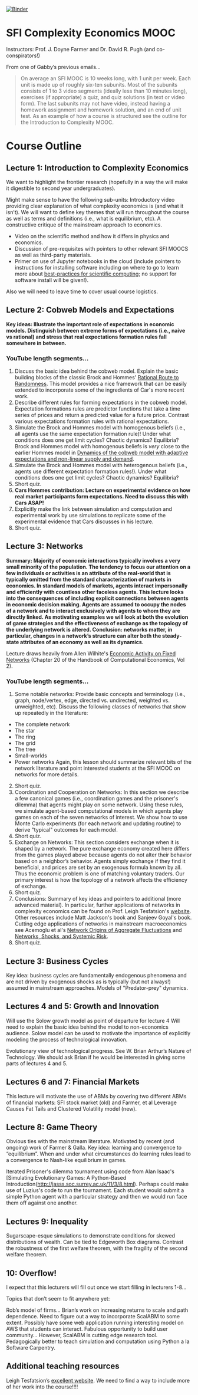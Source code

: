 [![Binder](http://mybinder.org/badge.svg)](http://mybinder.org/repo/davidrpugh/sfi-complexity-mooc)

# SFI Complexity Economics MOOC

Instructors: Prof. J. Doyne Farmer and Dr. David R. Pugh (and co-conspirators!)

From one of Gabby’s previous emails…

> On average an SFI MOOC is 10 weeks long, with 1 unit per week.  Each unit is made up of roughly six-ten subunits.  Most of the subunits consists of 1 to 3 video segments (ideally less than 10 minutes long), exercises (if appropriate) a quiz, and quiz solutions (in text or video form).  The last subunits may not have video, instead having a homework assignment and homework solution, and an end of unit test. As an example of how a course is structured see the outline for the Introduction to Complexity MOOC.

# Course Outline

## Lecture 1: Introduction to Complexity Economics
We want to highlight the frontier research (hopefully in a way the will make it digestible to second year undergraduates).

Might make sense to have the following sub-units:
Introductory video providing clear explanation of what complexity economics is (and what it isn’t). We will want to define key themes that will run throughout the course as well as terms and definitions (i.e., what is equilibrium, etc).  A constructive critique of the mainstream approach to economics.

* Video on the scientific method and how it differs in physics and economics.
* Discussion of pre-requisites with pointers to other relevant SFI MOOCS as well as third-party materials.
* Primer on use of Jupyter notebooks in the cloud (include pointers to instructions for installing software including on where to go to learn more about [best-practices for scientific computing](http://journals.plos.org/plosbiology/article?id=10.1371/journal.pbio.1001745); no support for software install will be given!).

Also we will need to leave time to cover usual course logistics.

## Lecture 2: Cobweb Models and Expectations
**Key ideas: Illustrate the important role of expectations in economic models. Distinguish between extreme forms of expectations (i.e., naive vs rational) and stress that real expectations formation rules fall somewhere in between.**

### YouTube length segments...

1. Discuss the basic idea behind the cobweb model. Explain the basic building blocks of the classic Brock and Hommes' [Rational Route to Randomness](http://www.ssc.wisc.edu/~wbrock/rp457a.pdf). This model provides a nice framework that can be easily extended to incorporate some of the ingredients of Car's more recent work.
2. Describe different rules for forming expectations in the cobweb model.  Expectation formations rules are predictor functions that take a time series of prices and return a predicted value for a future price.  Contrast various expectations formation rules with rational expectations.
3. Simulate the Brock and Hommes model with homogenous beliefs (i.e., all agents use the same expectation formation rule)! Under what conditions does one get limit cycles? Chaotic dynamics? Equilibria? Brock and Hommes model with homogenous beliefs is *very* close to the earlier Hommes model in [Dynamics of the cobweb model with adaptive expectations and non-linear supply and demand](http://www.parisschoolofeconomics.eu/docs/guesnerie-roger/hommes94.pdf).
4. Simulate the Brock and Hommes model with heterogenous beliefs (i.e., agents use different expectation formation rules!). Under what conditions does one get limit cycles? Chaotic dynamics? Equilibria?
5. Short quiz.
6. **Cars Hommes contribution: Lecture on experimental evidence on how real market participants form expectations.  Need to discuss this with Cars ASAP!**
7. Explicitly make the link between simulation and computation and experimental work by use simulations to replicate some of the experimental evidence that Cars discusses in his lecture.
8. Short quiz.

## Lecture 3: Networks
**Summary: Majority of economic interactions typically involves a very small minority of the population. The tendency to focus our attention on a few individuals or activities is an attribute of the real-world that is typically omitted from the standard characterization of markets in economics. In standard models of markets, agents interact impersonally and efficiently with
countless other faceless agents. This lecture looks into the consequences of including explicit connections between agents in economic decision making. Agents are assumed to occupy the nodes of a network and to interact exclusively with agents to whom they are directly linked. As motivating examples we will look at both the evolution of game strategies and the effectiveness of exchange as the topology of the underlying network is altered. Conclusion: networks matter, in particular, changes in a network’s structure can alter both the steady-state attributes of an economy as well as its dynamics.**

Lecture draws heavily from Allen Wilhite's [Economic Activity on Fixed Networks](http://www.sciencedirect.com/science/article/pii/S1574002105020204) (Chapter 20 of the Handbook of Computational Economics, Vol 2).

### YouTube length segments...

1. Some notable networks: Provide basic concepts and terminology (i.e., graph, node/vertex, edge, directed vs. undirected, weighted vs. unweighted, etc). Discuss the following classes of networks that show up repeatedly in the literature:
  * The complete network
  * The star
  * The ring
  * The grid
  * The tree
  * Small-worlds
  * Power networks
Again, this lesson should summarize relevant bits of the network literature and point interested students at the SFI MOOC on networks for more details.
2. Short quiz.
3. Coordination and Cooperation on Networks: In this section we describe a few canonical games (i.e., coordination games and the prisoner's dilemma) that agents might play on some network.  Using these rules, we simulate agent-based computational models in which agents play games on each of the seven networks of interest. We show how to use Monte Carlo experiments (for each network and updating routine) to derive "typical" outcomes for each model.
3. Short quiz.
4. Exchange on Networks: This section considers exchange when it is shaped
by a network. The pure exchange economy created here differs from
the games played above because agents do not alter their behavior based on a neighbor’s behavior. Agents simply exchange if they find it beneficial, and prices are set by an exogenous formula known by all. Thus the economic problem is one of matching voluntary traders. Our primary interest is how the topology of a network affects the efficiency of exchange.
5. Short quiz.  
6. Conclusions: Summary of key ideas and pointers to additional (more advanced material). In particular, further applications of networks in complexity economics can be found on Prof. Leigh Tesfatsion's [website](http://www2.econ.iastate.edu/tesfatsi/anetwork.htm). Other resources include Matt Jackson's book and Sanjeev Goyal's book. Cutting edge applications of networks in mainstream macroeconomics see Acemoglu et al's [Network Origins of Aggregate Fluctuations](http://economics.mit.edu/files/8135) and [Networks, Shocks, and Systemic Risk](http://economics.mit.edu/files/10423).
7. Short quiz.

## Lecture 3: Business Cycles
Key idea: business cycles are fundamentally endogenous phenomena and are not driven by exogenous shocks as is typically (but not always!) assumed in mainstream approaches.  Models of "Predator-prey" dynamics.

## Lectures 4 and 5: Growth and Innovation
Will use the Solow growth model as point of departure for lecture 4  Will need to explain the basic idea behind the model to non-economics audience. Solow model can be used to motivate the importance of explicitly modeling the process of technological innovation.

Evolutionary view of technological progress. See W. Brian Arthur’s Nature of Technology.  We should ask Brian if he would be interested in giving some parts of lectures 4 and 5.

## Lectures 6 and 7: Financial Markets
This lecture will motivate the use of ABMs by covering two different ABMs of financial markets: SFI stock market (old) and Farmer, et al Leverage Causes Fat Tails and Clustered Volatility model (new).

## Lecture 8: Game Theory
Obvious ties with the mainstream literature.  Motivated by recent (and ongoing) work of Farmer & Galla.  Key idea: learning and convergence to “equilibrium”. When and under what circumstances do learning rules lead to a convergence to Nash-like equilibrium in games.

Iterated Prisoner's dilemma tournament using code from Alan Isaac's [Simulating Evolutionary Games: A Python-Based Introduction(http://jasss.soc.surrey.ac.uk/11/3/8.html).  Perhaps could make use of Luzius's code to run the tournament.  Each student would submit a simple Python agent with a particular strategy and then we would run face them off against one another.

## Lectures 9: Inequality
Sugarscape-esque simulations to demonstrate conditions for skewed distributions of wealth.  Can be tied to Edgeworth Box diagrams.  Contrast the robustness of the first welfare theorem, with the fragility of the second welfare theorem.

## 10: Overflow!
I expect that this lecturers will fill out once we start filling in lecturers 1-8…

Topics that don’t seem to fit anywhere yet:

Rob’s model of firms…
Brian’s work on increasing returns to scale and path dependence.
Need to figure out a way to incorporate ScalABM to some extent. Possibly have some web application running interesting model on AWS that students can interact. Fabulous opportunity to build user community…
However, ScalABM is cutting edge research tool.  Pedagogically better to teach simulation and computation using Python a la Software Carpentry.  

## Additional teaching resources
Leigh Tesfatsion’s [excellent website](http://www2.econ.iastate.edu/tesfatsi/ace.htm).  We need to find a way to include more of her work into the course!!!!
